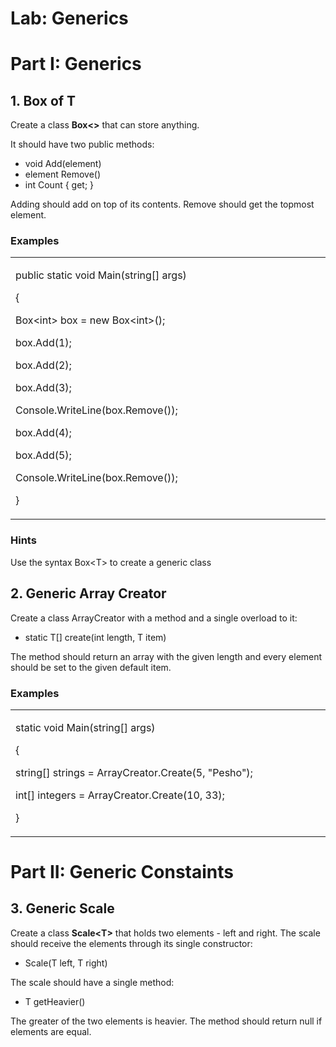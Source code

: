 <h1>Lab: Generics</h1>
<h1>Part I: Generics</h1>
<h2>1. Box of T</h2>
<p>Create a class <strong>Box&lt;&gt;</strong> that can store anything.</p>
<p>It should have two public methods:</p>
<ul>
<li>void Add(element)</li>
<li>element Remove()</li>
<li>int Count { get; }</li>
</ul>
<p>Adding should add on top of its contents. Remove should get the topmost element.</p>
<h3>Examples</h3>
<table width="0">
<tbody>
<tr>
<td width="720">
<p>public static void Main(string[] args)</p>
<p>{</p>
<p> Box&lt;int&gt; box = new Box&lt;int&gt;();</p>
<p> box.Add(1);</p>
<p> box.Add(2);</p>
<p> box.Add(3);</p>
<p> Console.WriteLine(box.Remove());</p>
<p> box.Add(4);</p>
<p> box.Add(5);</p>
<p> Console.WriteLine(box.Remove());</p>
<p>}</p>
</td>
</tr>
</tbody>
</table>
<h3>Hints</h3>
<p>Use the syntax Box&lt;T&gt; to create a generic class</p>
<h2>2. Generic Array Creator</h2>
<p>Create a class ArrayCreator with a method and a single overload to it:</p>
<ul>
<li>static T[] create(int length, T item)</li>
</ul>
<p>The method should return an array with the given length and every element should be set to the given default item.</p>
<h3>Examples</h3>
<table width="0">
<tbody>
<tr>
<td width="720">
<p>static void Main(string[] args)</p>
<p>{</p>
<p> string[] strings = ArrayCreator.Create(5, "Pesho");</p>
<p> int[] integers = ArrayCreator.Create(10, 33);</p>
<p>}</p>
</td>
</tr>
</tbody>
</table>
<h1>Part II: Generic Constaints</h1>
<h2>3. Generic Scale</h2>
<p>Create a class <strong>Scale&lt;T&gt;</strong> that holds two elements - left and right. The scale should receive the elements through its single constructor:</p>
<ul>
<li>Scale(T left, T right)</li>
</ul>
<p>The scale should have a single method:</p>
<ul>
<li>T getHeavier()</li>
</ul>
<p>The greater of the two elements is heavier. The method should return null if elements are equal.</p>
